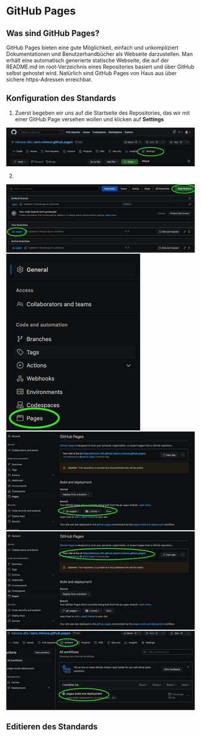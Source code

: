 # GitHub Pages

## Was sind GitHub Pages?

GitHub Pages bieten eine gute Möglichkeit, einfach und unkompliziert Dokumentationen und Benutzerhandbücher als Webseite darzustellen. Man erhält eine automatisch generierte statische Webseite, die auf der README.md im root-Verzeichnis eines Repositories basiert und über GitHub selbst gehostet wird. Natürlich sind GitHub Pages von Haus aus über sichere https-Adressen erreichbar.

## Konfiguration des Standards

1. Zuerst begeben wir uns auf die Startseite des Repositories, das wir mit einer GitHub Page versehen wollen und klicken auf **Settings**

![](/doc/img/1-repopage.png)

2.

![](/doc/img/2-create-branch.png)
![](/doc/img/3-settings.png)
![](/doc/img/4-set-branch.png)
![](/doc/img/5-get-url.png)
![](/doc/img/6-gh-actions.png)

## Editieren des Standards
